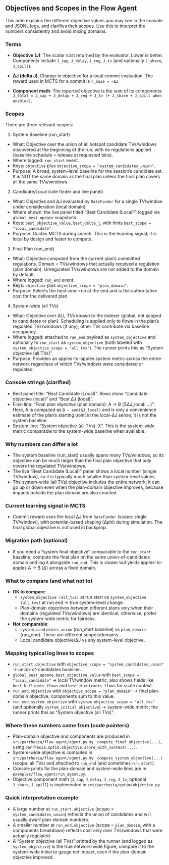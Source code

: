 ## Objectives and Scopes in the Flow Agent

This note explains the different objective values you may see in the console and JSONL logs, and clarifies their scopes. Use this to interpret the numbers consistently and avoid mixing domains.

### Terms
- **Objective (J)**: The scalar cost returned by the evaluator. Lower is better. Components include `J_cap`, `J_delay`, `J_reg`, `J_tv` (and optionally `J_share`, `J_spill`).
- **ΔJ (delta J)**: Change in objective for a local commit evaluation. The reward used in MCTS for a commit is `r_base = −ΔJ`.

- **Component math**: The reported objective is the sum of its components: `J_total = J_cap + J_delay + J_reg + J_tv (+ J_share + J_spill when enabled)`.

### Scopes
There are three relevant scopes:

1) System Baseline (run_start)
- What: Objective over the union of all hotspot candidate TVs/windows discovered at the beginning of the run, with no regulations applied (baseline schedule = release at requested bins).
- Where logged: `run_start` event.
- Keys: `objective` plus `objective_scope = "system_candidates_union"`.
- Purpose: A broad, system-level baseline for the session’s candidate set. It is NOT the same domain as the final plan unless the final plan covers all the same TVs/windows.

2) Candidate/Local (rate finder and live panel)
- What: Objective and ΔJ evaluated by `RateFinder` for a single TV/window under consideration (local domain).
- Where shown: the live panel titled “Best Candidate (Local)”; logged via `global_best_update` snapshots.
- Keys: `best_objective_value`, `best_delta_j`, with hints `best_scope = "local_candidate"`.
- Purpose: Guides MCTS during search. This is the learning signal; it is local by design and faster to compute.

3) Final Plan (run_end)
- What: Objective computed from the current plan’s committed regulations. Domain = TVs/windows that actually received a regulation (plan domain). Unregulated TVs/windows are not added to the domain by default.
- Where logged: `run_end` event.
- Keys: `objective` plus `objective_scope = "plan_domain"`.
- Purpose: Selects the best inner run at the end and is the authoritative cost for the delivered plan.

4) System-wide (all TVs)
- What: Objective over ALL TVs known to the indexer (global, not scoped to candidates or plan). Scheduling is applied only to flows in the plan’s regulated TVs/windows (if any); other TVs contribute via baseline occupancy.
- Where logged: attached to `run_end` payload as `system_objective` and optionally to `run_start` as `system_objective` (both labeled with `system_objective_scope = "all_tvs"`). The runner prints this as “System objective (all TVs)”.
- Purpose: Provides an apples-to-apples system metric across the entire network regardless of which TVs/windows were considered or regulated.

### Console strings (clarified)
- Best panel title: “Best Candidate (Local)”. Rows show “Candidate objective (local)” and “Best ΔJ (local)”.
- Final line: “Final plan objective (plan domain): A → B (ΣΔJ_local: …)”. Here, A is computed as `B − sum(ΔJ_local)` and is only a convenience estimate of the plan’s starting point in the local-ΔJ sense; it is not the system baseline.
- System line: “System objective (all TVs): X”. This is the system-wide metric comparable to the system-wide baseline when available.

### Why numbers can differ a lot
- The system baseline (run_start) usually spans many TVs/windows, so its objective can be much larger than the final plan objective that only covers the regulated TVs/windows.
- The live “Best Candidate (Local)” panel shows a local number (single TV/window), so it is typically much smaller than system-level values.
- The system-wide (all TVs) objective includes the entire network; it can go up or down even when the plan-domain objective improves, because impacts outside the plan domain are also counted.

### Current learning signal in MCTS
- Commit reward uses the local ΔJ from `RateFinder` (scope: single TV/window), with potential-based shaping (Δphi) during simulation. The final global objective is not used in backprop.

### Migration path (optional)
- If you need a “system final objective” comparable to the `run_start` baseline, compute the final plan on the same union-of-candidates domain and log it alongside `run_end`. This is slower but yields apples-to-apples A → B (Δ) across a fixed domain.

### What to compare (and what not to)
- **OK to compare**:
  - `system_objective (all_tvs)` at run start vs `system_objective (all_tvs)` at run end → true system-level change.
  - Plan-domain objectives between different plans only when their domains (regulated TVs/windows) are identical; otherwise, prefer the system-wide metric for fairness.
- **Not comparable**:
  - `system_candidates_union` (run_start baseline) vs `plan_domain` (run_end). These are different scopes/domains.
  - Local candidate objective/ΔJ vs any system-level objective.

### Mapping typical log lines to scopes
- `run_start.objective` with `objective_scope = "system_candidates_union"` → union-of-candidates baseline.
- `global_best_update.best_objective_value` with `best_scope = "local_candidate"` → local TV/window metric; also shows fields like `best_N_flights_flows` and `best_N_entrants_flows` for scale context.
- `run_end.objective` with `objective_scope = "plan_domain"` → final plan-domain objective; components sum to this value.
- `run_end.system_objective` with `system_objective_scope = "all_tvs"` (and optionally `system_initial_objective`) → system-wide metric; the runner prints this as “System objective (all TVs)”.

### Where these numbers come from (code pointers)
- Plan-domain objective and components are produced in `src/parrhesia/flow_agent/agent.py` by `_compute_final_objective(...)`, using `parrhesia.optim.objective.score_with_context(...)`.
- System-wide objective is computed in `src/parrhesia/flow_agent/agent.py` by `_compute_system_objective(...)` (scope: all TVs) and attached to `run_end` (and sometimes `run_start`).
- Console prints for the plan-domain and system-wide lines are in `examples/flow_agent/run_agent.py`.
- Objective component math (`J_cap`, `J_delay`, `J_reg`, `J_tv`, optional `J_share`, `J_spill`) is implemented in `src/parrhesia/optim/objective.py`.

### Quick interpretation example
- A large number at `run_start.objective` (scope = `system_candidates_union`) reflects the union of candidates and will usually dwarf plan-domain numbers.
- A smaller number at `run_end.objective` (scope = `plan_domain`, with a components breakdown) reflects cost only over TVs/windows that were actually regulated.
- A “System objective (all TVs)” printed by the runner (and logged as `system_objective`) is the true network-wide figure; compare it to the system-wide initial to gauge net impact, even if the plan-domain objective improved.


